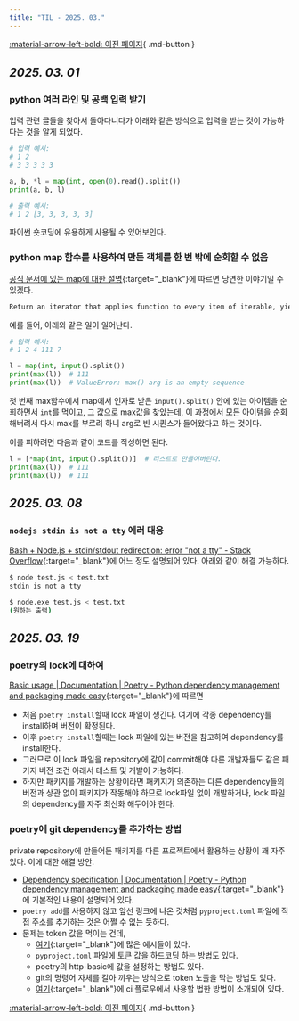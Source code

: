 ```yaml
---
title: "TIL - 2025. 03."
---
```


[:material-arrow-left-bold: 이전 페이지](../index.md){ .md-button }

## _2025. 03. 01_

### python 여러 라인 및 공백 입력 받기

입력 관련 글들을 찾아서 돌아다니다가 아래와 같은 방식으로 입력을 받는 것이 가능하다는 것을 알게 되었다.

``` py
# 입력 예시:
# 1 2
# 3 3 3 3 3

a, b, *l = map(int, open(0).read().split())
print(a, b, l)

# 출력 예시:
# 1 2 [3, 3, 3, 3, 3]
```

파이썬 숏코딩에 유용하게 사용될 수 있어보인다.

### python map 함수를 사용하여 만든 객체를 한 번 밖에 순회할 수 없음

[공식 문서에 있는 map에 대한 설명](https://docs.python.org/3/library/functions.html#map){:target="\_blank"}에 따르면 당연한 이야기일 수 있겠다.

```txt
Return an iterator that applies function to every item of iterable, yielding the results.
```

예를 들어, 아래와 같은 일이 일어난다.

``` py
# 입력 예시:
# 1 2 4 111 7

l = map(int, input().split())
print(max(l))  # 111
print(max(l))  # ValueError: max() arg is an empty sequence
```

첫 번째 max함수에서 map에서 인자로 받은 `input().split()` 안에 있는 아이템을 순회하면서 `int`를 먹이고, 그 값으로 max값을 찾았는데, 이 과정에서 모든 아이템을 순회해버려서 다시 max를 부르려 하니 arg로 빈 시퀀스가 들어왔다고 하는 것이다.

이를 피하려면 다음과 같이 코드를 작성하면 된다.

``` py
l = [*map(int, input().split())]  # 리스트로 만들어버린다.
print(max(l))  # 111
print(max(l))  # 111
```

## _2025. 03. 08_

### `nodejs stdin is not a tty` 에러 대응

[Bash + Node.js + stdin/stdout redirection: error "not a tty" - Stack Overflow](https://stackoverflow.com/questions/45112889/bash-node-js-stdin-stdout-redirection-error-not-a-tty){:target="\_blank"}에 어느 정도 설명되어 있다. 아래와 같이 해결 가능하다.

``` bash
$ node test.js < test.txt
stdin is not a tty

$ node.exe test.js < test.txt
(원하는 출력)
```

## _2025. 03. 19_

### poetry의 lock에 대하여

[Basic usage | Documentation | Poetry - Python dependency management and packaging made easy](https://python-poetry.org/docs/basic-usage/#installing-dependencies){:target="\_blank"}에 따르면

- 처음 `poetry install`할때 lock 파일이 생긴다. 여기에 각종 dependency를 install하며 버전이 확정된다.
- 이후 `poetry install`할때는 lock 파일에 있는 버전을 참고하여 dependency를 install한다.
- 그러므로 이 lock 파일을 repository에 같이 commit해야 다른 개발자들도 같은 패키지 버전 조건 아래서 테스트 및 개발이 가능하다.
- 하지만 패키지를 개발하는 상황이라면 패키지가 의존하는 다른 dependency들의 버전과 상관 없이 패키지가 작동해야 하므로 lock파일 없이 개발하거나, lock 파일의 dependency를 자주 최신화 해두어야 한다.

### poetry에 git dependency를 추가하는 방법

private repository에 만들어둔 패키지를 다른 프로젝트에서 활용하는 상황이 꽤 자주 있다. 이에 대한 해결 방안.

- [Dependency specification | Documentation | Poetry - Python dependency management and packaging made easy](https://python-poetry.org/docs/dependency-specification#git-dependencies){:target="\_blank"}에 기본적인 내용이 설명되어 있다.
- `poetry add`를 사용하지 않고 앞선 링크에 나온 것처럼 `pyproject.toml` 파일에 직접 주소를 추가하는 것은 어쩔 수 없는 듯하다.
- 문제는 token 값을 먹이는 건데,
    - [여기](https://github.com/orgs/python-poetry/discussions/3794){:target="\_blank"}에 많은 예시들이 있다.
    - `pyproject.toml` 파일에 토큰 값을 하드코딩 하는 방법도 있다.
    - poetry의 http-basic에 값을 설정하는 방법도 있다.
    - git의 명령어 자체를 갈아 끼우는 방식으로 token 노출을 막는 방법도 있다.
    - [여기](https://github.com/orgs/python-poetry/discussions/3794#discussioncomment-2368082){:target="\_blank"}에 ci 플로우에서 사용할 법한 방법이 소개되어 있다.

[:material-arrow-left-bold: 이전 페이지](../index.md){ .md-button }

